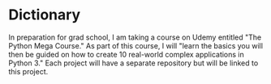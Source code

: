 # Dictionary
In preparation for grad school, I am taking a course on Udemy entitled "The Python Mega Course." As part of this course, I will "learn the basics you will then be guided on how to create 10 real-world complex applications in Python 3." Each project will have a separate repository but will be linked to this project.
